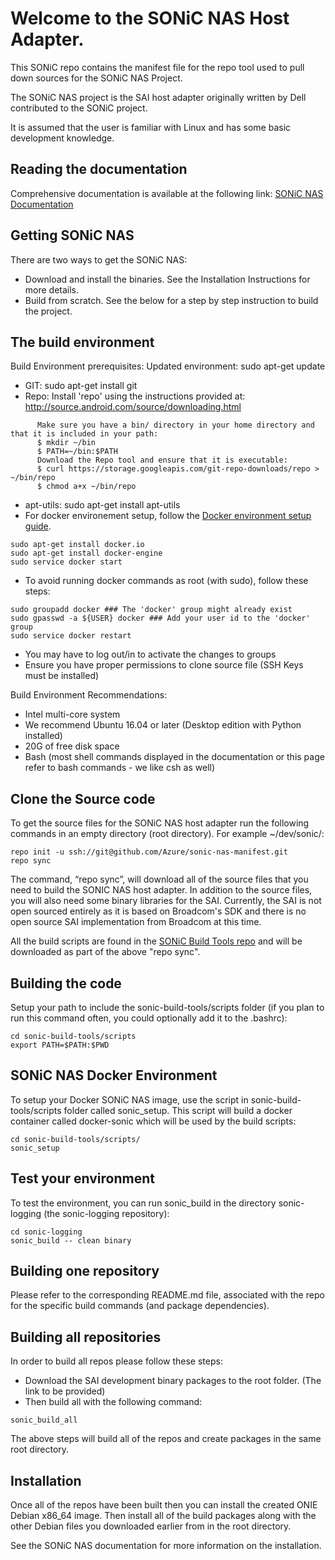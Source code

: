 
Welcome to the SONiC NAS Host Adapter.
======================================
This SONiC repo contains the manifest file for the repo tool used to pull down sources for the SONiC NAS Project.

The SONiC NAS project is the SAI host adapter originally written by Dell contributed to the SONiC project.

It is assumed that the user is familiar with Linux and has some basic development knowledge.   


Reading the documentation
-------------------------
Comprehensive documentation is available at the following link: [SONiC NAS Documentation](https://github.com/Azure/sonic-nas-manifest/wiki)


Getting SONiC NAS
-----------------
There are two ways to get the SONiC NAS:
- Download and install the binaries. See the Installation Instructions for more details.
- Build from scratch. See the below for a step by step instruction to build the project.
 

The build environment
--------------------------------
Build Environment prerequisites:
Updated environment: sudo apt-get update
- GIT: sudo apt-get install git
- Repo: Install 'repo' using the instructions provided at: http://source.android.com/source/downloading.html
```
      Make sure you have a bin/ directory in your home directory and that it is included in your path:
      $ mkdir ~/bin
      $ PATH=~/bin:$PATH
      Download the Repo tool and ensure that it is executable:
      $ curl https://storage.googleapis.com/git-repo-downloads/repo > ~/bin/repo
      $ chmod a+x ~/bin/repo
```
- apt-utils: sudo apt-get install apt-utils
- For docker environement setup, follow the [Docker environment setup guide](https://docs.docker.com/engine/installation/linux/ubuntulinux/).
```
sudo apt-get install docker.io
sudo apt-get install docker-engine
sudo service docker start
```
- To avoid running docker commands as root (with sudo), follow these steps:
```
sudo groupadd docker ### The 'docker' group might already exist
sudo gpasswd -a ${USER} docker ### Add your user id to the 'docker' group
sudo service docker restart
```
- You may have to log out/in to activate the changes to groups   
- Ensure you have proper permissions to clone source file (SSH Keys must be installed)

Build Environment Recommendations:
- Intel multi-core system 
- We recommend Ubuntu 16.04 or later (Desktop edition with Python installed)
- 20G of free disk space 
- Bash (most shell commands displayed in the documentation or this page refer to bash commands - we like csh as well)

Clone the Source code
---------------------
To get the source files for the SONiC NAS host adapter run the following commands in an empty directory (root directory). For example ~/dev/sonic/:
```
repo init -u ssh://git@github.com/Azure/sonic-nas-manifest.git
repo sync
```

The command, “repo sync”, will download all of the source files that you need to build the SONIC NAS host adapter. 
In addition to the source files, you will also need some binary libraries for the SAI. Currently, the SAI is not open 
sourced entirely as it is based on Broadcom's SDK and there is no open source SAI implementation from Broadcom at this time.

All the build scripts are found in the [SONiC Build Tools repo](https://github.com/Azure/sonic-build-tools) and will be downloaded as part of the above "repo sync".

Building the code
-----------------
Setup your path to include the sonic-build-tools/scripts folder (if you plan to run this command often, you could optionally add it to the .bashrc):
```
cd sonic-build-tools/scripts
export PATH=$PATH:$PWD
```

SONiC NAS Docker Environment
----------------------------
To setup your Docker SONiC NAS image, use the script in sonic-build-tools/scripts folder called sonic_setup. This script will build a docker container called docker-sonic which will be used by the build scripts:
```
cd sonic-build-tools/scripts/
sonic_setup
```

Test your environment
---------------------
To test the environment, you can run sonic_build in the directory sonic-logging (the sonic-logging repository): 
```
cd sonic-logging
sonic_build -- clean binary
```

Building one repository
-----------------------
Please refer to the corresponding README.md file, associated with the repo for the specific build commands (and package dependencies).

Building all repositories
---------------------------
In order to build all repos please follow these steps:
- Download the SAI development binary packages to the root folder. (The link to be provided)
- Then build all with the following command:
```
sonic_build_all
```

The above steps will build all of the repos and create packages in the same root directory.

Installation
------------
Once all of the repos have been built then you can install the created ONIE Debian x86_64 image. Then install all of the build packages along with the other Debian files you downloaded earlier from in the root directory.

See the SONiC NAS documentation for more information on the installation.
